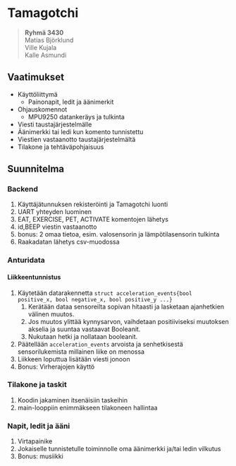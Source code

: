 # Tamagotchi
> **Ryhmä 3430**  
Matias Björklund  
Ville Kujala  
Kalle Asmundi

## Vaatimukset
- Käyttöliittymä
    - Painonapit, ledit ja äänimerkit 
- Ohjauskomennot
    - MPU9250 datankeräys ja tulkinta
- Viesti taustajärjestelmälle
- Äänimerkki tai ledi kun komento tunnistettu
- Viestien vastaanotto taustajärjestelmältä
- Tilakone ja tehtäväpohjaisuus

## Suunnitelma
### Backend
1. Käyttäjätunnuksen rekisteröinti ja Tamagotchi luonti
2. UART yhteyden luominen
2. EAT, EXERCISE, PET, ACTIVATE komentojen lähetys
3. id,BEEP viestin vastaanotto
4. bonus: 2 omaa tietoa, esim. valosensorin ja lämpötilasensorin tulkinta
5. Raakadatan lähetys csv-muodossa

### Anturidata
#### Liikkeentunnistus
1. Käytetään datarakennetta `struct acceleration_events{bool positive_x, bool negative_x, bool positive_y ...}`
    1. Kerätään dataa sensoreilta sopivan hitaasti ja lasketaan ajanhetkien välinen muutos.
    2. Jos muutos ylittää kynnysarvon, vaihdetaan positiiviseksi muutoksen akselia ja suuntaa vastaavat Booleanit.
    3. Nukutaan hetki ja nollataan booleanit.
2. Päätellään `acceleration_events` arvoista ja senhetkisestä sensorilukemista millainen liike on menossa
3. Liikkeen loputtua lisätään viesti jonoon
4. Bonus: Virherajojen käyttö

### Tilakone ja taskit
1. Koodin jakaminen itsenäisiin taskeihin
2. main-looppiin enimmäkseen tilakoneen hallintaa

### Napit, ledit ja ääni
1. Virtapainike
2. Jokaiselle tunnistetulle toiminnolle oma äänimerkki ja/tai ledin vilkutus
3. Bonus: musiikki
